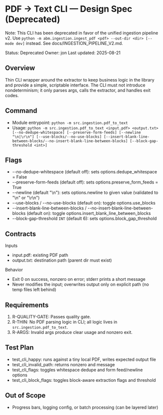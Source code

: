 # PDF → Text CLI — Design Spec (Deprecated)

Note: This CLI has been deprecated in favor of the unified ingestion pipeline v2. Use `python -m abm.ingestion.ingest_pdf <pdf> --out-dir <dir> [--mode dev]` instead. See docs/INGESTION_PIPELINE_V2.md.

Status: Deprecated
Owner: jon
Last updated: 2025-08-21

## Overview

Thin CLI wrapper around the extractor to keep business logic in the library and provide a simple, scriptable interface. The CLI must not introduce nondeterminism; it only parses args, calls the extractor, and handles exit codes.

## Command

- Module entrypoint: `python -m src.ingestion.pdf_to_text`
- Usage: `python -m src.ingestion.pdf_to_text <input.pdf> <output.txt> [--no-dedupe-whitespace] [--preserve-form-feeds] [--newline "\n|\r\n"] [--use-blocks/--no-use-blocks] [--insert-blank-line-between-blocks/--no-insert-blank-line-between-blocks] [--block-gap-threshold <int>]`

## Flags

- --no-dedupe-whitespace (default off): sets options.dedupe_whitespace = False
- --preserve-form-feeds (default off): sets options.preserve_form_feeds = True
- --newline (default "\n"): sets options.newline to given value (validated to "\n" or "\r\n")
- --use-blocks / --no-use-blocks (default on): toggle options.use_blocks
- --insert-blank-line-between-blocks / --no-insert-blank-line-between-blocks (default on): toggle options.insert_blank_line_between_blocks
- --block-gap-threshold `INT` (default 6): sets options.block_gap_threshold

## Contracts

Inputs

- input.pdf: existing PDF path
- output.txt: destination path (parent dir must exist)

Behavior

- Exit 0 on success, nonzero on error; stderr prints a short message
- Never modifies the input; overwrites output only on explicit path (no temp files left behind)

## Requirements

1. R-QUALITY-GATE: Passes quality gate.
2. R-THIN: No PDF parsing logic in CLI; all logic lives in `src.ingestion.pdf_to_text`.
3. R-ARGS: Invalid args produce clear usage and nonzero exit.

## Test Plan

- test_cli_happy: runs against a tiny local PDF, writes expected output file
- test_cli_invalid_path: returns nonzero and message
- test_cli_flags: toggles whitespace dedupe and form feed/newline options
- test_cli_block_flags: toggles block-aware extraction flags and threshold

## Out of Scope

- Progress bars, logging config, or batch processing (can be layered later)
